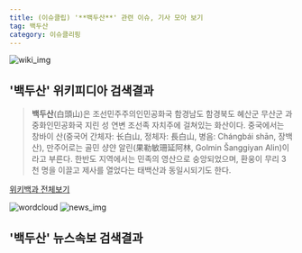 ```yaml
---
title: (이슈클립) '**백두산**' 관련 이슈, 기사 모아 보기
tag: 백두산
category: 이슈클리핑
---
```

![wiki_img](https://user-images.githubusercontent.com/42597476/44503234-41136a80-a6d0-11e8-9071-6fc6418eafe4.png)
## **'**백두산**'** 위키피디아 검색결과
>**백두산**(白頭山)은 조선민주주의인민공화국 함경남도 함경북도 혜산군 무산군 과 중화인민공화국 지린 성 연변 조선족 자치주에 걸쳐있는 화산이다. 중국에서는 창바이 산(중국어 간체자: 长白山, 정체자: 長白山, 병음: Chángbái shān, 장백산), 만주어로는 골민 샹얀 알린(果勒敏珊延阿林, Golmin Šanggiyan Alin)이라고 부른다. 한반도 지역에서는 민족의 영산으로 숭앙되었으며, 환웅이 무리 3천 명을 이끌고 제사를 열었다는 태백산과 동일시되기도 한다.

<a href="https://ko.wikipedia.org/wiki/백두산" target="_blank">위키백과 전체보기</a>

![wordcloud](https://s3.ap-northeast-2.amazonaws.com/lyrics101-wordcloud/2018-09-20-1537404938.png)
![news_img](https://user-images.githubusercontent.com/42597476/44507050-1206f400-a6e4-11e8-8d98-7ffbfebb353f.png)
## **'**백두산**'** 뉴스속보 검색결과

